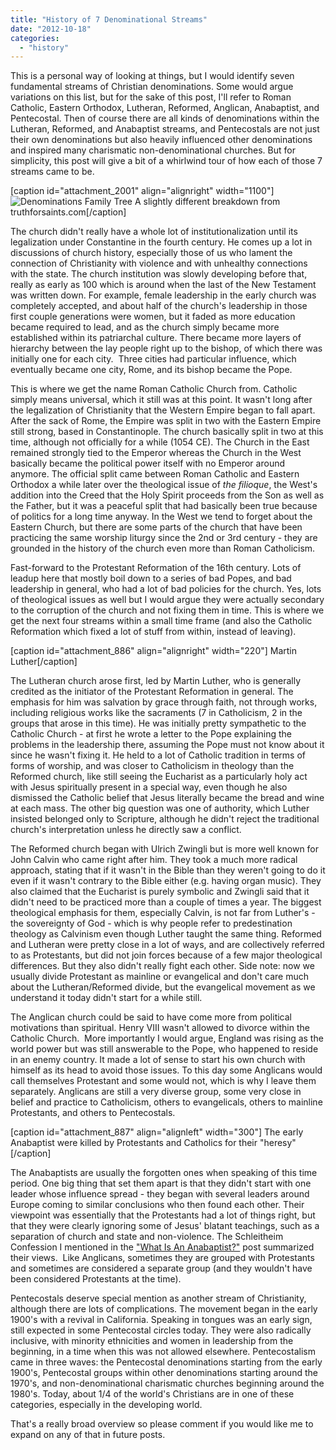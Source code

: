 ```yaml
---
title: "History of 7 Denominational Streams"
date: "2012-10-18"
categories: 
  - "history"
---
```


This is a personal way of looking at things, but I would identify seven fundamental streams of Christian denominations. Some would argue variations on this list, but for the sake of this post, I'll refer to Roman Catholic, Eastern Orthodox, Lutheran, Reformed, Anglican, Anabaptist, and Pentecostal. Then of course there are all kinds of denominations within the Lutheran, Reformed, and Anabaptist streams, and Pentecostals are not just their own denominations but also heavily influenced other denominations and inspired many charismatic non-denominational churches. But for simplicity, this post will give a bit of a whirlwind tour of how each of those 7 streams came to be.

\[caption id="attachment\_2001" align="alignright" width="1100"\]![Denominations Family Tree](images/denominations_family_tree_2013_v3.png) A slightly different breakdown from truthforsaints.com\[/caption\]

<!--more-->

The church didn't really have a whole lot of institutionalization until its legalization under Constantine in the fourth century. He comes up a lot in discussions of church history, especially those of us who lament the connection of Christianity with violence and with unhealthy connections with the state. The church institution was slowly developing before that, really as early as 100 which is around when the last of the New Testament was written down. For example, female leadership in the early church was completely accepted, and about half of the church's leadership in those first couple generations were women, but it faded as more education became required to lead, and as the church simply became more established within its patriarchal culture. There became more layers of hierarchy between the lay people right up to the bishop, of which there was initially one for each city.  Three cities had particular influence, which eventually became one city, Rome, and its bishop became the Pope.

This is where we get the name Roman Catholic Church from. Catholic simply means universal, which it still was at this point. It wasn't long after the legalization of Christianity that the Western Empire began to fall apart. After the sack of Rome, the Empire was split in two with the Eastern Empire still strong, based in Constantinople. The church basically split in two at this time, although not officially for a while (1054 CE). The Church in the East remained strongly tied to the Emperor whereas the Church in the West basically became the political power itself with no Emperor around anymore. The official split came between Roman Catholic and Eastern Orthodox a while later over the theological issue of _the filioque_, the West's addition into the Creed that the Holy Spirit proceeds from the Son as well as the Father, but it was a peaceful split that had basically been true because of politics for a long time anyway. In the West we tend to forget about the Eastern Church, but there are some parts of the church that have been practicing the same worship liturgy since the 2nd or 3rd century - they are grounded in the history of the church even more than Roman Catholicism.

Fast-forward to the Protestant Reformation of the 16th century. Lots of leadup here that mostly boil down to a series of bad Popes, and bad leadership in general, who had a lot of bad policies for the church. Yes, lots of theological issues as well but I would argue they were actually secondary to the corruption of the church and not fixing them in time. This is where we get the next four streams within a small time frame (and also the Catholic Reformation which fixed a lot of stuff from within, instead of leaving).

\[caption id="attachment\_886" align="alignright" width="220"\] Martin Luther\[/caption\]

The Lutheran church arose first, led by Martin Luther, who is generally credited as the initiator of the Protestant Reformation in general. The emphasis for him was salvation by grace through faith, not through works, including religious works like the sacraments (7 in Catholicism, 2 in the groups that arose in this time). He was initially pretty sympathetic to the Catholic Church - at first he wrote a letter to the Pope explaining the problems in the leadership there, assuming the Pope must not know about it since he wasn't fixing it. He held to a lot of Catholic tradition in terms of forms of worship, and was closer to Catholicism in theology than the Reformed church, like still seeing the Eucharist as a particularly holy act with Jesus spiritually present in a special way, even though he also dismissed the Catholic belief that Jesus literally became the bread and wine at each mass. The other big question was one of authority, which Luther insisted belonged only to Scripture, although he didn't reject the traditional church's interpretation unless he directly saw a conflict.

The Reformed church began with Ulrich Zwingli but is more well known for John Calvin who came right after him. They took a much more radical approach, stating that if it wasn't in the Bible than they weren't going to do it even if it wasn't contrary to the Bible either (e.g. having organ music). They also claimed that the Eucharist is purely symbolic and Zwingli said that it didn't need to be practiced more than a couple of times a year. The biggest theological emphasis for them, especially Calvin, is not far from Luther's - the sovereignty of God - which is why people refer to predestination theology as Calvinism even though Luther taught the same thing. Reformed and Lutheran were pretty close in a lot of ways, and are collectively referred to as Protestants, but did not join forces because of a few major theological differences. But they also didn't really fight each other. Side note: now we usually divide Protestant as mainline or evangelical and don't care much about the Lutheran/Reformed divide, but the evangelical movement as we understand it today didn't start for a while still.

The Anglican church could be said to have come more from political motivations than spiritual. Henry VIII wasn't allowed to divorce within the Catholic Church.  More importantly I would argue, England was rising as the world power but was still answerable to the Pope, who happened to reside in an enemy country. It made a lot of sense to start his own church with himself as its head to avoid those issues. To this day some Anglicans would call themselves Protestant and some would not, which is why I leave them separately. Anglicans are still a very diverse group, some very close in belief and practice to Catholicism, others to evangelicals, others to mainline Protestants, and others to Pentecostals.

\[caption id="attachment\_887" align="alignleft" width="300"\] The early Anabaptist were killed by Protestants and Catholics for their "heresy"\[/caption\]

The Anabaptists are usually the forgotten ones when speaking of this time period. One big thing that set them apart is that they didn't start with one leader whose influence spread - they began with several leaders around Europe coming to similar conclusions who then found each other. Their viewpoint was essentially that the Protestants had a lot of things right, but that they were clearly ignoring some of Jesus' blatant teachings, such as a separation of church and state and non-violence. The Schleitheim Confession I mentioned in the ["What Is An Anabaptist?"](http://anabaptistredux.com/what-is-an-anabaptist/ "What Is An Anabaptist?") post summarized their views.  Like Anglicans, sometimes they are grouped with Protestants and sometimes are considered a separate group (and they wouldn't have been considered Protestants at the time).

Pentecostals deserve special mention as another stream of Christianity, although there are lots of complications. The movement began in the early 1900's with a revival in California. Speaking in tongues was an early sign, still expected in some Pentecostal circles today. They were also radically inclusive, with minority ethnicities and women in leadership from the beginning, in a time when this was not allowed elsewhere. Pentecostalism came in three waves: the Pentecostal denominations starting from the early 1900's, Pentecostal groups within other denominations starting around the 1970's, and non-denominational charismatic churches beginning around the 1980's. Today, about 1/4 of the world's Christians are in one of these categories, especially in the developing world.

That's a really broad overview so please comment if you would like me to expand on any of that in future posts.
